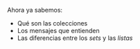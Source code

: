 Ahora ya sabemos:

* Qué son las colecciones
* Los mensajes que entienden
* Las diferencias entre los _sets_ y las _listas_